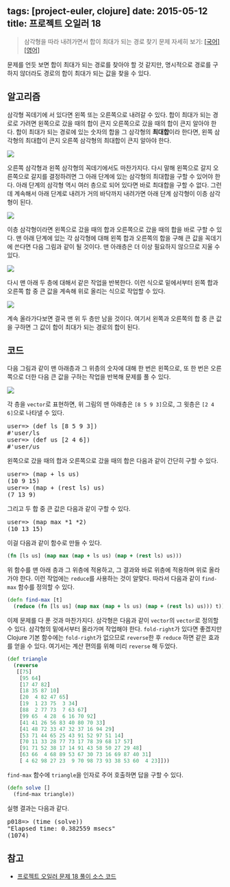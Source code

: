 tags: [project-euler, clojure]
date: 2015-05-12
title: 프로젝트 오일러 18
---
> 삼각형을 따라 내려가면서 합이 최대가 되는 경로 찾기
> 문제 자세히 보기: [[국어]](http://euler.synap.co.kr/prob_detail.php?id=18) [[영어]](https://projecteuler.net/problem=18)

문제를 언듯 보면 합이 최대가 되는 경로를 찾아야 할 것 같지만, 명시적으로 경로를 구하지 않더라도 경로의 합이 최대가 되는 값을 찾을 수 있다.<!--more-->

## 알고리즘

삼각형 꼭데기에 서 있다면 왼쪽 또는 오른쪽으로 내려갈 수 있다. 합이 최대가 되는 경로로 가려면 왼쪽으로 갔을 때의 합이 큰지 오른쪽으로 갔을 때의 합이 큰지 알아야 한다. 합이 최대가 되는 경로에 있는 숫자의 합을 그 삼각형의 **최대합**이라 한다면, 왼쪽 삼각형의 최대합이 큰지 오른쪽 삼각형의 최대합이 큰지 알아야 한다.

![](triangle1.png)

오른쪽 삼각형과 왼쪽 삼각형의 꼭데기에서도 마찬가지다. 다시 말해 왼쪽으로 갈지 오른쪽으로 갈지를 결정하려면 그 아래 단계에 있는 삼각형의 최대합을 구할 수 있어야 한다. 아래 단계의 삼각형 역시 여러 층으로 되어 있다면 바로 최대합을 구할 수 없다. 그런데 계속해서 아래 단계로 내려가 거의 바닥까지 내려가면 아래 단계 삼각형이 이층 삼각형이 된다.

![](triangle2.png)

이층 삼각형이라면 왼쪽으로 갔을 때의 합과 오른쪽으로 갔을 때의 합을 바로 구할 수 있다. 맨 아래 단계에 있는 각 삼각형에 대해 왼쪽 합과 오른쪽의 합을 구해 큰 값을 꼭데기에 쓴다면 다음 그림과 같이 될 것이다. 맨 아래층은 더 이상 필요하지 않으므로 지울 수 있다.

![](triangle3.png)

다시 맨 아래 두 층에 대해서 같은 작업을 반복한다. 이런 식으로 밑에서부터 왼쪽 합과 오른쪽 합 중 큰 값을 계속해 위로 올리는 식으로 작업할 수 있다.

![](triangle4.png)

계속 올라가다보면 결국 맨 위 두 층만 남을 것이다. 여기서 왼쪽과 오른쪽의 합 중 큰 값을 구하면 그 값이 합이 최대가 되는 경로의 합이 된다.

## 코드
다음 그림과 같이 맨 아래층과 그 위층의 숫자에 대해 한 번은 왼쪽으로, 또 한 번은 오른쪽으로 더한 다음 큰 값을 구하는 작업을 반복해 문제를 풀 수 있다.

![](triangle5.png)

각 층을 `vector`로 표현하면, 위 그림의 맨 아래층은 `[8 5 9 3]`으로, 그 윗층은 `[2 4 6]`으로 나타낼 수 있다.

<pre class="console">
user=> (def ls [8 5 9 3])
#'user/ls
user=> (def us [2 4 6])
#'user/us
</pre>

왼쪽으로 갔을 때의 합과 오른쪽으로 갔을 때의 합은 다음과 같이 간단히 구할 수 있다.

<pre class="console">
user=> (map + ls us)
(10 9 15)
user=> (map + (rest ls) us)
(7 13 9)
</pre>

그리고 두 합 중 큰 값은 다음과 같이 구할 수 있다.

<pre class="console">
user=> (map max *1 *2)
(10 13 15)
</pre>

이걸 다음과 같이 함수로 만들 수 있다.

```clojure
(fn [ls us] (map max (map + ls us) (map + (rest ls) us)))
```

위 함수를 맨 아래 층과 그 위층에 적용하고, 그 결과와 바로 위층에 적용하며 위로 올라가야 한다. 이런 작업에는 `reduce`를 사용하는 것이 알맞다. 따라서 다음과 같이 `find-max` 함수를 정의할 수 있다.

```clojure
(defn find-max [t]
  (reduce (fn [ls us] (map max (map + ls us) (map + (rest ls) us))) t))
```

이제 문제를 다 푼 것과 마찬가지다. 삼각형은 다음과 같이 `vector`의 `vector`로 정의할 수 있다. 삼각형의 밑에서부터 올라가며 작업해야 한다. `fold-right`가 있다면 좋겠지만 Clojure 기본 함수에는 `fold-right`가 없으므로 `reverse`한 후 `reduce` 하면 같은 효과를 얻을 수 있다. 여기서는 계산 편의를 위해 미리 `reverse` 해 두었다.

```clojure
(def triangle
  (reverse
   [[75]
    [95 64]
    [17 47 82]
    [18 35 87 10]
    [20  4 82 47 65]
    [19  1 23 75  3 34]
    [88  2 77 73  7 63 67]
    [99 65  4 28  6 16 70 92]
    [41 41 26 56 83 40 80 70 33]
    [41 48 72 33 47 32 37 16 94 29]
    [53 71 44 65 25 43 91 52 97 51 14]
    [70 11 33 28 77 73 17 78 39 68 17 57]
    [91 71 52 38 17 14 91 43 58 50 27 29 48]
    [63 66  4 68 89 53 67 30 73 16 69 87 40 31]
    [ 4 62 98 27 23  9 70 98 73 93 38 53 60  4 23]]))
```

`find-max` 함수에 `triangle`을 인자로 주어 호출하면 답을 구할 수 있다.

```clojure
(defn solve []
  (find-max triangle))
```

실행 결과는 다음과 같다.

<pre class="console">
p018=> (time (solve))
"Elapsed time: 0.382559 msecs"
(1074)
</pre>

## 참고
* [프로젝트 오일러 문제 18 풀이 소스 코드](https://github.com/ntalbs/euler/blob/master/src/p018.clj)
